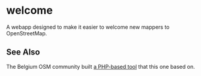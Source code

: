 # welcome
A webapp designed to make it easier to welcome new mappers to OpenStreetMap.

## See Also

The Belgium OSM community built [a PHP-based tool](https://github.com/osmbe/osm-welcome-belgium) that this one based on.
